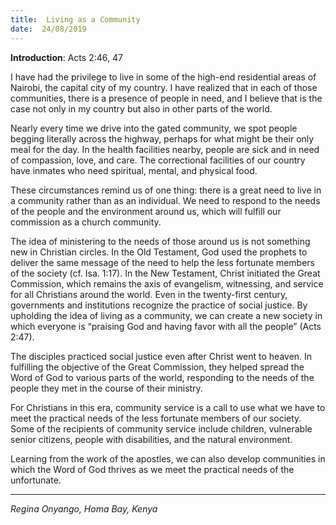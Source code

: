 ```yaml
---
title:  Living as a Community
date:  24/08/2019
---
```


**Introduction**: Acts 2:46, 47

I have had the privilege to live in some of the high-end residential areas of Nairobi, the capital city of my country. I have realized that in each of those communities, there is a presence of people in need, and I believe that is the case not only in my country but also in other parts of the world.

Nearly every time we drive into the gated community, we spot people begging literally across the highway, perhaps for what might be their only meal for the day. In the health facilities nearby, people are sick and in need of compassion, love, and care. The correctional facilities of our country have inmates who need spiritual, mental, and physical food.

These circumstances remind us of one thing: there is a great need to live in a community rather than as an individual. We need to respond to the needs of the people and the environment around us, which will fulfill our commission as a church community.

The idea of ministering to the needs of those around us is not something new in Christian circles. In the Old Testament, God used the prophets to deliver the same message of the need to help the less fortunate members of the society (cf. Isa. 1:17). In the New Testament, Christ initiated the Great Commission, which remains the axis of evangelism, witnessing, and service for all Christians around the world. Even in the twenty-first century, governments and institutions recognize the practice of social justice. By upholding the idea of living as a community, we can create a new society in which everyone is “praising God and having favor with all the people” (Acts 2:47).

The disciples practiced social justice even after Christ went to heaven. In fulfilling the objective of the Great Commission, they helped spread the Word of God to various parts of the world, responding to the needs of the people they met in the course of their ministry.

For Christians in this era, community service is a call to use what we have to meet the practical needs of the less fortunate members of our society. Some of the recipients of community service include children, vulnerable senior citizens, people with disabilities, and the natural environment.

Learning from the work of the apostles, we can also develop communities in which the Word of God thrives as we meet the practical needs of the unfortunate.

---

_Regina Onyango, Homa Bay, Kenya_